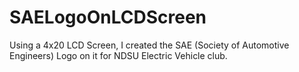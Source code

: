 # SAELogoOnLCDScreen
Using a 4x20 LCD Screen, I created the SAE (Society of Automotive Engineers) Logo on it for NDSU Electric Vehicle club.
